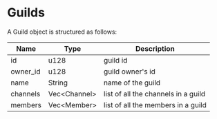 # Guilds

A Guild object is structured as follows:

| Name     | Type          | Description                         |
|----------|---------------|-------------------------------------|
| id       | u128          | guild id                            |
| owner_id | u128          | guild owner's id                    |
| name     | String        | name of the guild                   |
| channels | Vec\<Channel> | list of all the channels in a guild |
| members  | Vec\<Member>  | list of all the members in a guild  |
